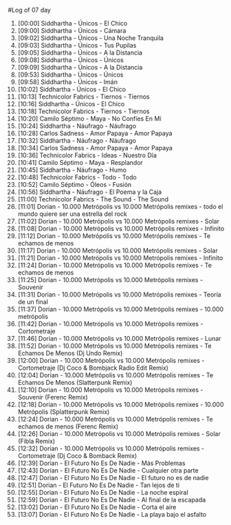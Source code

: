 #Log of 07 day

1. [00:00] Siddhartha - Únicos - El Chico
1. [09:00] Siddhartha - Únicos - Cámara
1. [09:02] Siddhartha - Únicos - Una Noche Tranquila
1. [09:03] Siddhartha - Únicos - Tus Pupilas
1. [09:05] Siddhartha - Únicos - A la Distancia
1. [09:08] Siddhartha - Únicos - Únicos
1. [09:09] Siddhartha - Únicos - A la Distancia
1. [09:53] Siddhartha - Únicos - Únicos
1. [09:58] Siddhartha - Únicos - Imán
1. [10:02] Siddhartha - Únicos - El Chico
1. [10:13] Technicolor Fabrics - Tiernos - Tiernos
1. [10:16] Siddhartha - Únicos - El Chico
1. [10:18] Technicolor Fabrics - Tiernos - Tiernos
1. [10:20] Camilo Séptimo - Maya - No Confíes En Mí
1. [10:24] Siddhartha - Náufrago - Náufrago
1. [10:28] Carlos Sadness - Amor Papaya - Amor Papaya
1. [10:32] Siddhartha - Náufrago - Náufrago
1. [10:34] Carlos Sadness - Amor Papaya - Amor Papaya
1. [10:36] Technicolor Fabrics - Ideas - Nuestro Día
1. [10:41] Camilo Séptimo - Maya - Resplandor
1. [10:45] Siddhartha - Náufrago - Humo
1. [10:48] Technicolor Fabrics - Todo - Todo
1. [10:52] Camilo Séptimo - Óleos - Fusión
1. [10:56] Siddhartha - Náufrago - El Poema y la Caja
1. [11:00] Technicolor Fabrics - The Sound - The Sound
1. [11:01] Dorian - 10.000 Metrópolis vs 10.000 Metrópolis remixes - todo el mundo quiere ser una estrella del rock
1. [11:02] Dorian - 10.000 Metrópolis vs 10.000 Metrópolis remixes - Solar
1. [11:08] Dorian - 10.000 Metrópolis vs 10.000 Metrópolis remixes - Infinito
1. [11:12] Dorian - 10.000 Metrópolis vs 10.000 Metrópolis remixes - Te echamos de menos
1. [11:17] Dorian - 10.000 Metrópolis vs 10.000 Metrópolis remixes - Solar
1. [11:21] Dorian - 10.000 Metrópolis vs 10.000 Metrópolis remixes - Infinito
1. [11:24] Dorian - 10.000 Metrópolis vs 10.000 Metrópolis remixes - Te echamos de menos
1. [11:25] Dorian - 10.000 Metrópolis vs 10.000 Metrópolis remixes - Souvenir
1. [11:31] Dorian - 10.000 Metrópolis vs 10.000 Metrópolis remixes - Teoría de un final
1. [11:37] Dorian - 10.000 Metrópolis vs 10.000 Metrópolis remixes - 10.000 metrópolis
1. [11:42] Dorian - 10.000 Metrópolis vs 10.000 Metrópolis remixes - Cortometraje
1. [11:46] Dorian - 10.000 Metrópolis vs 10.000 Metrópolis remixes - Lunar
1. [11:52] Dorian - 10.000 Metrópolis vs 10.000 Metrópolis remixes - Te Echamos De Menos (Dj Undo Remix)
1. [12:00] Dorian - 10.000 Metrópolis vs 10.000 Metrópolis remixes - Cortometraje (Dj Coco & Bombjack Radio Edit Remix)
1. [12:04] Dorian - 10.000 Metrópolis vs 10.000 Metrópolis remixes - Te Echamos De Menos (Slatterpunk Remix)
1. [12:10] Dorian - 10.000 Metrópolis vs 10.000 Metrópolis remixes - Souvenir (Ferenc Remix)
1. [12:18] Dorian - 10.000 Metrópolis vs 10.000 Metrópolis remixes - 10.000 Metrópolis (Splatterpunk Remix)
1. [12:24] Dorian - 10.000 Metrópolis vs 10.000 Metrópolis remixes - Te echamos de menos (Ferenc Remix)
1. [12:26] Dorian - 10.000 Metrópolis vs 10.000 Metrópolis remixes - Solar (Fibla Remix)
1. [12:32] Dorian - 10.000 Metrópolis vs 10.000 Metrópolis remixes - Cortometraje (Dj Coco & Bomback Remix)
1. [12:39] Dorian - El Futuro No Es De Nadie - Más Problemas
1. [12:43] Dorian - El Futuro No Es De Nadie - Cualquier otra parte
1. [12:47] Dorian - El Futuro No Es De Nadie - El futuro no es de nadie
1. [12:51] Dorian - El Futuro No Es De Nadie - Tan lejos de ti
1. [12:55] Dorian - El Futuro No Es De Nadie - La noche espiral
1. [12:59] Dorian - El Futuro No Es De Nadie - Al final de la escapada
1. [13:02] Dorian - El Futuro No Es De Nadie - Corta el aire
1. [13:07] Dorian - El Futuro No Es De Nadie - La playa bajo el asfalto
